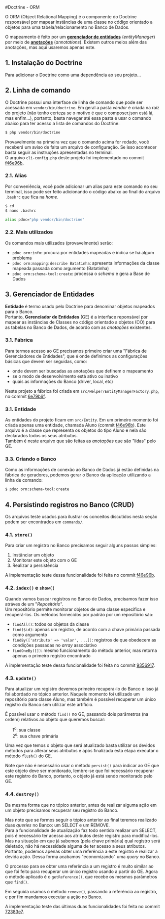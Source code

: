 #Doctrine - ORM

O ORM (Object Relational Mapping) é o componente do Doctrine responsável por mapear instâncias de uma classe no código orientado a objetos para uma tabela/relacionamento no Banco de Dados.

O mapeamento é feito por um [**gerenciador de entidades**](https://www.doctrine-project.org/projects/doctrine-orm/en/2.6/tutorials/getting-started.html#obtaining-the-entitymanager) (_entityManager_) por meio de [**anotações**](https://www.doctrine-project.org/projects/doctrine-orm/en/2.6/reference/basic-mapping.html) (_annotations_). Existem outros meios além das anotações, mas aqui usaremos apenas este.

## 1. Instalação do Doctrine
Para adicionar o Doctrine como uma dependência ao seu projeto...

## 2. Linha de comando
O Doctrine possui uma interface de linha de comando que pode ser acessada em `vendor/bin/doctrine`. Em geral a pasta _vendor_ é criada na raiz do projeto (não tenho certeza se o motivo é que o composer.json está lá, mas enfim...), portanto, basta navegar até essa pasta e usar o comando abaixo para ter acesso a lista de comandos do Doctrine:
```sh
$ php vendor/bin/doctrine
```

Provavelmente na primeira vez que o comando acima for rodado, você receberá um aviso de falta um arquivo de configuração. Se isso acontecer basta seguir as instruções apresentadas no terminal.  
O arquivo `cli-config.php` deste projeto foi implementado no commit [f46e96b](https://github.com/brnocesar/alura/commit/f46e96b29059f3c5dc4dfbc625176595446b1b28).

### 2.1. Alias
Por conveniência, você pode adicionar um alias para este comando no seu terminal, isso pode ser feito adicionando o código abaixo ao final do arquivo `.bashrc` que fica na _home_.
```sh
$ cd
$ nano .bashrc

alias pdoc="php vendor/bin/doctrine"
```

### 2.2. Mais utilizados
Os comandos mais utilizados (provavelmente) serão:
- `pdoc orm:info`: procura por entidades mapeadas e indica se há algum problema
- `pdoc orm:mapping:describe Batatinha`: apresenta informações da classe mapeada passada como argumento (Batatinha)
- `pdoc orm:schema-tool:create`: processa o _schema_ e gera a Base de Dados

## 3. Gerenciador de Entidades
**Entidade** é termo usado pelo Doctrine para denominar objetos mapeados para o Banco.  
Portanto, **Gerenciador de Entidades** (GE) é a interface reponsável por mapear as instâncias de Classes no código orientado a objetos (OO) para as tabelas no Banco de Dados, de acordo com as _anotações_ existentes.

### 3.1. Fábrica
Para termos acesso ao GE precisamos primeiro criar uma "Fábrica de Gerenciadores de Entidades", que é onde definimos as configurações básicas que devem ser seguidas, como:
- onde devem ser buscadas as anotações que definem o mapeamento
- se o modo de desenvolvimento está ativo ou inativo
- quais as informações do Banco (driver, local, etc)

Neste projeto a fábrica foi criada em `src/Helper/EntityManagerFactory.php`, no commit [6e79b6f](https://github.com/brnocesar/alura/commit/6e79b6f4386b39a03977a2faaa35f92becc20507).

### 3.1. Entidade
As entidades do projeto ficam em `src/Entity`. Em um primeiro momento foi criada apenas uma entidade, chamada Aluno (commit [f46e96b](https://github.com/brnocesar/alura/commit/f46e96b29059f3c5dc4dfbc625176595446b1b28)). Este arquivo é a classe que representa os objetos do tipo Aluno e nela são declarados todos os seus atributos.  
Também é neste arquivo que são feitas as _anotações_ que são "lidas" pelo GE.

### 3.3. Criando o Banco
Como as informações de conexão ao Banco de Dados já estão definidas na fábrica de geradores, podemos gerar o Banco da aplicação utilizando a linha de comando: 
```sh
$ pdoc orm:schema-tool:create
```

## 4. Persistindo registros no Banco (CRUD)
Os arquivos teste usados para ilustrar os conceitos discutidos nesta seção podem ser encontrados em `commands/`.

### 4.1. `store()`
Para criar um registro no Banco precisamos seguir alguns passos simples:
1. Instânciar um objeto
2. Monitorar este objeto com o GE
3. Realizar a persistência

A implementação teste dessa funcionalidade foi feita no commit [f46e96b](https://github.com/brnocesar/alura/commit/f46e96b29059f3c5dc4dfbc625176595446b1b28).

### 4.2. `index()` e `show()`
Quando vamos buscar registros no Banco de Dados, precisamos fazer isso atráves de um "_Repositório_".  
Um repositório permite monitorar objetos de uma classe específica e recuperá-los. Os métodos fornecidos por padrão por um repositório são:
- `findAll()`: todos os objetos da classe
- `find($id)`: apenas um registro, de acordo com a chave primária passada como argumento
- `findBy(['atributo' => 'valor', ...])`: registros de que obedecem as condições passadas no _array_ associativo
- `findOneBy([])`: mesmo funcionamento do método anterior, mas retorna apenas o primeiro registro encontrado

A implementação teste dessa funcionalidade foi feita no commit [9356917](https://github.com/brnocesar/alura/commit/9356917efb31374207761cdc25ec50cafea9a8c5).

### 4.3. `update()`
Para atualizar um registro devemos primeiro recupera-lo do Banco e isso já foi abordado no tópico anterior. Naquele momento foi utilizado um repositório para classe Aluno, mas também é possível recuperar um único registro do Banco sem utilizar este artifício.

É possível usar o método `find()` no GE, passando dois parâmetros (na ordem) relativos ao objeto que queremos buscar:
<ul style="list-style-type:none">
    <li>1<sup>o</sup>: sua classe</li>
    <li>2<sup>o</sup>: sua chave primária</li>
</ul>

Uma vez que temos o objeto que será atualizado basta utilizar os devidos métodos para alterar seus atributos e após finalizada esta etapa executar o método `flush()` do GE.

Note que não é necessário usar o método `persist()` para indicar ao GE que este objeto deve ser monitorado, lembre-se que foi necessário recuperar este registro do Banco, portanto, o objeto já está sendo monitorado pelo GE.

### 4.4. `destroy()`
Da mesma forma que no tópico anterior, antes de realizar alguma ação em um objeto precisamos recuperar seu registro do Banco.

Mas note que se formos seguir o tópico anterior ao final teremos realizado duas _queries_ no Banco: um SELECT e um REMOVE.  
Para a funcionalidade de atualização faz todo sentido realizar um SELECT, pois é necessário ter acesso aos atributos deste registro para modificá-los.  
Mas na situação em que já sabemos (pela chave primária) qual registro será deletado, não há necessidade alguma de ter acesso a seus atributos. Portanto, podemos apenas obter uma referência a este registro e realizar a devida ação. Dessa forma acabamos "economizando" uma _query_ no Banco.

O processo para se obter uma referência a um registro é muito similar ao que foi feito para recuperar um único registro usando a partir do GE. Agora o método aplicado é o `getReference()`, que recebe os mesmos parâmetros que `find()`.

Em seguida usamos o método `remove()`, passando a referência ao registro, e por fim mandamos executar a ação no Banco.

A implementação teste das últimas duas funcionalidades foi feita no commit [72383e7](https://github.com/brnocesar/alura/commit/72383e768354c2682883b6e8acd1af354031cbb3).
